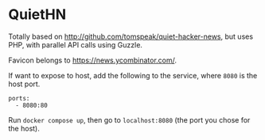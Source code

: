 # QuietHN
Totally based on http://github.com/tomspeak/quiet-hacker-news, but uses PHP, with parallel API calls using Guzzle.

Favicon belongs to https://news.ycombinator.com/.

If want to expose to host, add the following to the service, where `8080` is the host port.
```
ports:
  - 8080:80
```

Run `docker compose up`, then go to `localhost:8080` (the port you chose for the host).
